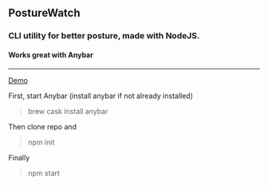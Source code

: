 ## PostureWatch
### CLI utility for better posture, made with NodeJS. 
#### Works great with Anybar

---
[Demo](https://puu.sh/FkbvE/8cb9ebe0f7.gif)


First, start Anybar
(install anybar if not already installed)
> brew cask install anybar

Then clone repo and 
> npm init

Finally 
> npm start 
